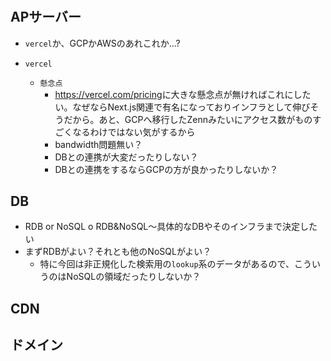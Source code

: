 #

## APサーバー

- `vercel`か、GCPかAWSのあれこれか…?

- `vercel`
  - `懸念点`
    - <https://vercel.com/pricing>に大きな懸念点が無ければこれにしたい。なぜならNext.js関連で有名になっておりインフラとして伸びそうだから。あと、GCPへ移行したZennみたいにアクセス数がものすごくなるわけではない気がするから
    - bandwidth問題無い？
    - DBとの連携が大変だったりしない？
    - DBとの連携をするならGCPの方が良かったりしないか？

## DB

- RDB or NoSQL o RDB&NoSQL〜具体的なDBやそのインフラまで決定したい
- まずRDBがよい？それとも他のNoSQLがよい？
  - 特に今回は非正規化した検索用の`lookup`系のデータがあるので、こういうのはNoSQLの領域だったりしないか？

## CDN

## ドメイン
